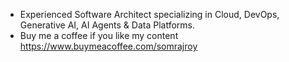 - Experienced Software Architect specializing in Cloud, DevOps, Generative AI, AI Agents & Data Platforms.
- Buy me a coffee if you like my content https://www.buymeacoffee.com/somrajroy


<!---
somrajroy/somrajroy is a ✨ special ✨ repository because its `README.md` (this file) appears on your GitHub profile.
You can click the Preview link to take a look at your changes.
--->
